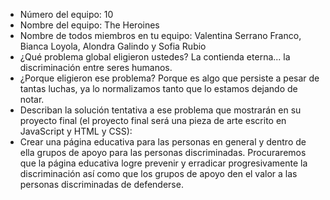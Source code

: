 - Número del equipo: 10
- Nombre del equipo: The Heroines
- Nombre de todos miembros en tu equipo: Valentina Serrano Franco, Bianca Loyola, Alondra Galindo y Sofia Rubio
- ¿Qué problema global eligieron ustedes? La contienda eterna... la discriminación entre seres humanos.
- ¿Porque eligieron ese problema? Porque es algo que persiste a pesar de tantas luchas, ya lo normalizamos tanto que lo estamos dejando de notar. 
- Describan la solución tentativa a ese problema que mostrarán en su proyecto final (el proyecto final será una pieza de arte escrito en JavaScript y HTML y CSS): 
- Crear una página educativa para las personas en general y dentro de ella grupos de apoyo para las personas discriminadas. Procuraremos que la página educativa logre prevenir y erradicar progresivamente la discriminación así como que los grupos de apoyo den el valor a las personas discriminadas de defenderse.
